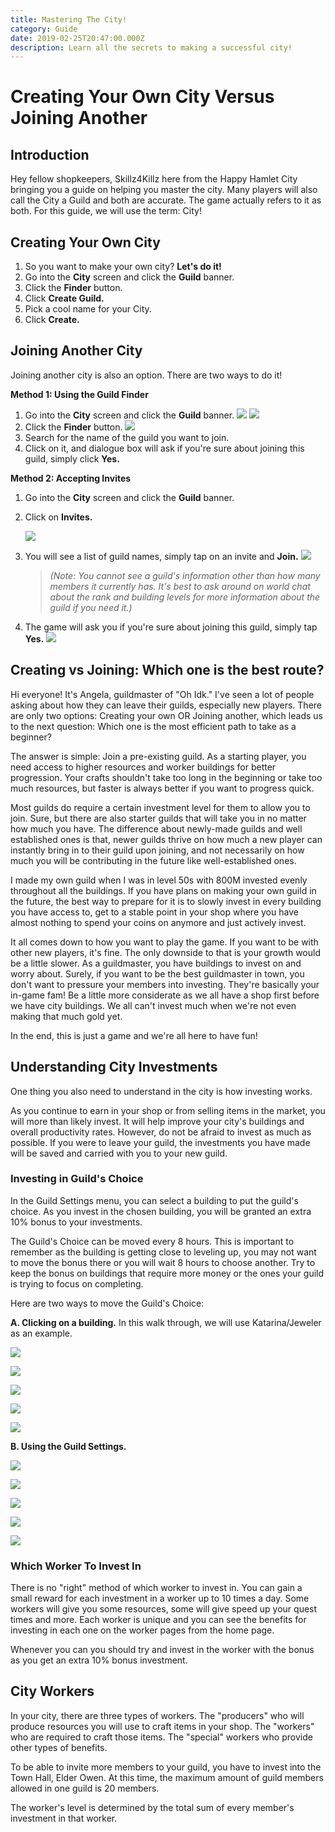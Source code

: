 ```yaml
---
title: Mastering The City!
category: Guide
date: 2019-02-25T20:47:00.000Z
description: Learn all the secrets to making a successful city!
---
```

# Creating Your Own City Versus Joining Another

## Introduction

Hey fellow shopkeepers, Skillz4Killz here from the Happy Hamlet City bringing you a guide on helping you master the city. Many players will also call the City a Guild and both are accurate. The game actually refers to it as both. For this guide, we will use the term: City!

## Creating Your Own City

1. So you want to make your own city? **Let's do it!**
2. Go into the **City** screen and click the **Guild** banner.
3. Click the **Finder** button.
4. Click **Create Guild.**
5. Pick a cool name for your City.
6. Click **Create.**

## **Joining Another City**

Joining another city is also an option. There are two ways to do it!

**Method 1: Using the Guild Finder**

1. Go into the **City** screen and click the **Guild** banner.
   ![](/img/guildchoice1.1.jpg)
   ![](/img/guildchoice1.2.jpg)
2. Click the **Finder** button.
   ![](/img/join1.jpg)
3. Search for the name of the guild you want to join.
4. Click on it, and dialogue box will ask if you're sure about joining this guild, simply click **Yes.**

**Method 2: Accepting Invites**

1. Go into the **City** screen and click the **Guild** banner.
2. Click on **Invites.**

   ![](/img/invite3.jpg)
3. You will see a list of guild names, simply tap on an invite and **Join.**
   ![](/img/invite4.jpg)
   > _(Note: You cannot see a guild's information other than how many members it currently has. It's best to ask around on world chat about the rank and building levels for more information about the guild if you need it.)_
4. The game will ask you if you're sure about joining this guild, simply tap **Yes.**
   ![](/img/invite5.jpg)

## Creating vs Joining: Which one is the best route?

Hi everyone! It's Angela, guildmaster of "Oh Idk." I've seen a lot of people asking about how they can leave their guilds, especially new players. There are only two options: Creating your own OR Joining another, which leads us to the next question: Which one is the most efficient path to take as a beginner?

The answer is simple: Join a pre-existing guild. As a starting player, you need access to higher resources and worker buildings for better progression. Your crafts shouldn't take too long in the beginning or take too much resources, but faster is always better if you want to progress quick.

Most guilds do require a certain investment level for them to allow you to join. Sure, but there are also starter guilds that will take you in no matter how much you have. The difference about newly-made guilds and well established ones is that, newer guilds thrive on how much a new player can instantly bring in to their guild upon joining, and not necessarily on how much you will be contributing in the future like well-established ones.

I made my own guild when I was in level 50s with 800M invested evenly throughout all the buildings. If you have plans on making your own guild in the future, the best way to prepare for it is to slowly invest in every building you have access to, get to a stable point in your shop where you have almost nothing to spend your coins on anymore and just actively invest.

It all comes down to how you want to play the game. If you want to be with other new players, it's fine. The only downside to that is your growth would be a little slower. As a guildmaster, you have buildings to invest on and worry about. Surely, if you want to be the best guildmaster in town, you don't want to pressure your members into investing. They're basically your in-game fam! Be a little more considerate as we all have a shop first before we have city buildings. We all can't invest much when we're not even making that much gold yet.

In the end, this is just a game and we're all here to have fun!

## Understanding City Investments

One thing you also need to understand in the city is how investing works.

As you continue to earn in your shop or from selling items in the market, you will more than likely invest. It will help improve your city's buildings and overall productivity rates. However, do not be afraid to invest as much as possible. If you were to leave your guild, the investments you have made will be saved and carried with you to your new guild.

### Investing in Guild's Choice

In the Guild Settings menu, you can select a building to put the guild's choice. As you invest in the chosen building, you will be granted an extra 10% bonus to your investments.

The Guild's Choice can be moved every 8 hours. This is important to remember as the building is getting close to leveling up, you may not want to move the bonus there or you will wait 8 hours to choose another. Try to keep the bonus on buildings that require more money or the ones your guild is trying to focus on completing.

Here are two ways to move the Guild's Choice:

**A. Clicking on a building.** In this walk through, we will use Katarina/Jeweler as an example.

![](/img/guildchoice1.1.jpg)

![](/img/guildchoice2.2.jpg)

![](/img/guildchoice2.3.jpg)

![](/img/guildchoice2.5.jpg)

![](/img/guildchoice2.4.jpg)

**B. Using the Guild Settings.**

![](/img/guildchoice1.1.jpg)

![](/img/guildchoice1.2.jpg)

![](/img/guildchoice1.3.jpg)

![](/img/guildchoice1.4.jpg)

![](/img/guildchoice1.5.jpg)

### Which Worker To Invest In

There is no "right" method of which worker to invest in. You can gain a small reward for each investment in a worker up to 10 times a day. Some workers will give you some resources, some will give speed up your quest times and more. Each worker is unique and you can see the benefits for investing in each one on the worker pages from the home page.

Whenever you can you should try and invest in the worker with the bonus as you get an extra 10% bonus investment.

## City Workers

In your city, there are three types of workers. The "producers" who will produce resources you will use to craft items in your shop. The "workers" who are required to craft those items. The "special" workers who provide other types of benefits.

To be able to invite more members to your guild, you have to invest into the Town Hall, Elder Owen. At this time, the maximum amount of guild members allowed in one guild is 20 members.

The worker's level is determined by the total sum of every member's investment in that worker.
